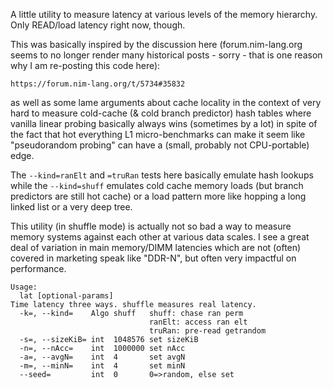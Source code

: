 A little utility to measure latency at various levels of the memory hierarchy.
Only READ/load latency right now, though.

This was basically inspired by the discussion here (forum.nim-lang.org seems
to no longer render many historical posts - sorry - that is one reason why
I am re-posting this code here):

    https://forum.nim-lang.org/t/5734#35832

as well as some lame arguments about cache locality in the context of very hard
to measure cold-cache (& cold branch predictor) hash tables where vanilla linear
probing basically always wins (sometimes by a lot) in spite of the fact that hot
everything L1 micro-benchmarks can make it seem like "pseudorandom probing" can
have a (small, probably not CPU-portable) edge.

The `--kind=ranElt` and `=truRan` tests here basically emulate hash lookups
while the `--kind=shuff` emulates cold cache memory loads (but branch predictors
are still hot cache) or a load pattern more like hopping a long linked list or
a very deep tree.

This utility (in shuffle mode) is actually not so bad a way to measure memory
systems against each other at various data scales.  I see a great deal of
variation in main memory/DIMM latencies which are not (often) covered in
marketing speak like "DDR-N", but often very impactful on performance.

```
Usage:
  lat [optional-params] 
Time latency three ways. shuffle measures real latency.
  -k=, --kind=    Algo shuff   shuff: chase ran perm
                               ranElt: access ran elt
                               truRan: pre-read getrandom
  -s=, --sizeKiB= int  1048576 set sizeKiB
  -n=, --nAcc=    int  1000000 set nAcc
  -a=, --avgN=    int  4       set avgN
  -m=, --minN=    int  4       set minN
  --seed=         int  0       0=>random, else set
```
